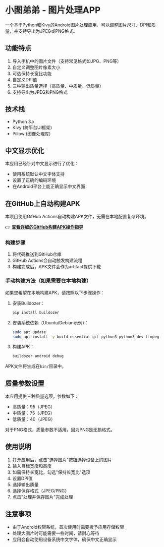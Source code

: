 # 小图弟弟 - 图片处理APP

一个基于Python和Kivy的Android图片处理应用，可以调整图片尺寸、DPI和质量，并支持导出为JPEG或PNG格式。

## 功能特点

1. 导入手机中的图片文件（支持常见格式如JPG、PNG等）
2. 自定义调整图片像素大小
3. 可选保持长宽比功能
4. 自定义DPI值
5. 三种输出质量选择（高质量、中质量、低质量）
6. 支持导出为JPEG和PNG格式

## 技术栈

- Python 3.x
- Kivy (跨平台UI框架)
- Pillow (图像处理库)

## 中文显示优化

本应用已经针对中文显示进行了优化：
- 使用系统默认中文字体支持
- 设置了正确的编码环境
- 在Android平台上能正确显示中文界面

## 在GitHub上自动构建APK

本项目使用GitHub Actions自动构建APK文件，无需在本地配置复杂环境。

👉 **[查看详细的GitHub构建APK操作指导](GITHUB_BUILD_GUIDE.md)**

### 构建步骤

1. 将代码推送到GitHub仓库
2. GitHub Actions会自动触发构建流程
3. 构建完成后，APK文件会作为artifact提供下载

### 手动构建方法（如果需要在本地构建）

如果您希望在本地构建APK，请按照以下步骤操作：

1. 安装Buildozer：
   ```bash
   pip install buildozer
   ```

2. 安装系统依赖（Ubuntu/Debian示例）：
   ```bash
   sudo apt update
   sudo apt install -y build-essential git python3 python3-dev ffmpeg libsdl2-dev libsdl2-image-dev libsdl2-mixer-dev libsdl2-ttf-dev libportmidi-dev libswscale-dev libavformat-dev libavcodec-dev zlib1g-dev
   ```

3. 构建APK：
   ```bash
   buildozer android debug
   ```

APK文件将生成在`bin/`目录中。

## 质量参数设置

本应用提供三种质量选项，参数如下：
- 高质量：95（JPEG）
- 中质量：75（JPEG）
- 低质量：40（JPEG）

对于PNG格式，质量参数不适用，因为PNG是无损格式。

## 使用说明

1. 打开应用后，点击"选择图片"按钮选择设备上的图片
2. 输入目标宽度和高度
3. 如需保持长宽比，勾选"保持长宽比"选项
4. 设置DPI值
5. 选择输出质量
6. 选择保存格式（JPEG/PNG）
7. 点击"处理并保存图片"完成处理

## 注意事项

- 由于Android权限系统，首次使用时需要授予应用存储权限
- 处理大图片时可能需要一些时间，请耐心等待
- 应用会自动使用设备系统中文字体，确保中文正确显示